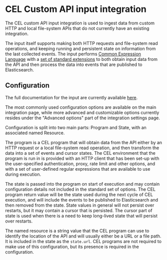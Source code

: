 # CEL Custom API input integration

The CEL custom API input integration is used to ingest data from custom HTTP and local file-system APIs that do not currently have an existing integration.

The input itself supports making both HTTP requests and file-system read operations, and keeping running and persistent state on information from the last collected events. The input performs [Common Expression Language](https://opensource.google.com/projects/cel) with a [set of standard extensions](https://www.elastic.co/guide/en/beats/filebeat/current/filebeat-input-cel.html#_cel_extension_libraries) to both obtain input data from the API and then process the data into events that are published to Elasticsearch.

## Configuration

The full documentation for the input are currently available [here](https://www.elastic.co/guide/en/beats/filebeat/current/filebeat-input-cel.html).

The most commonly used configuration options are available on the main integration page, while more advanced and customizable options currently resides under the "Advanced options" part of the integration settings page.

Configuration is split into two main parts: Program and State, with an associated named Resource.

The program is a CEL program that will obtain data from the API either by an HTTP request or a local file-system read operation, and then transform the data into a set of events and cursor states. The CEL environment that the program is run in is provided with an HTTP client that has been set-up with the user-specified authentication, proxy, rate limit and other options, and with a set of user-defined regular expressions that are available to use during execution.

The state is passed into the program on start of execution and may contain configuration details not included in the standard set of options. The CEL program return value will be the state used during the next cycle of CEL execution, and will include the events to be published to Elasticsearch and then removed from the state. State values in general will not persist over restarts, but it may contain a cursor that is persisted. The cursor part of state is used when there is a need to keep long-lived state that will persist over restarts.

The named resource is a string value that the CEL program can use to identify the location of the API and will usually either be a URL or a file path. It is included in the state as the `state.url`. CEL programs are not required to make use of this configuration, but its presence is required in the configuration.